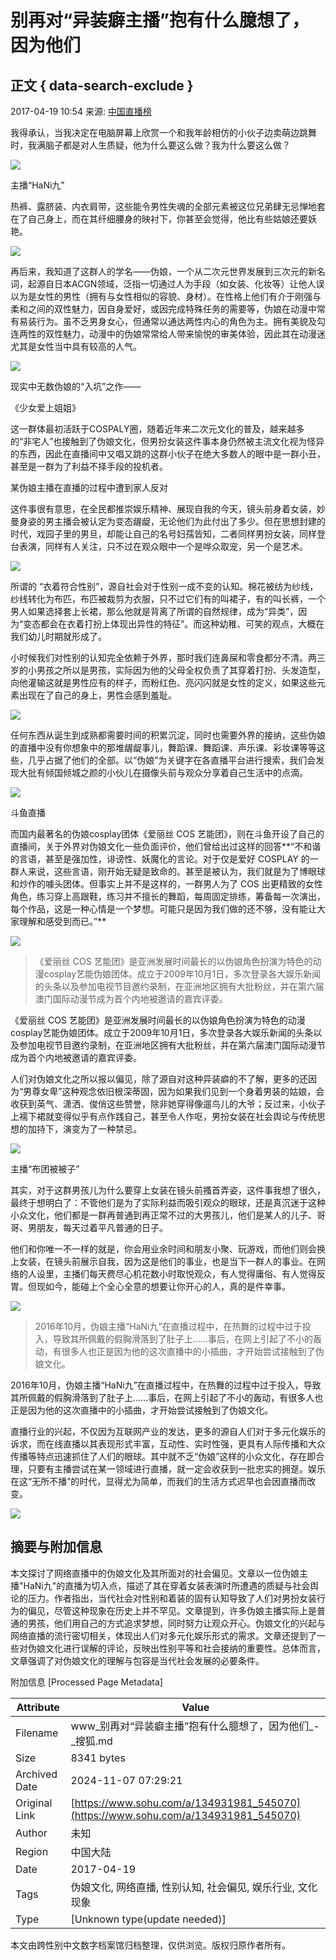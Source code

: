 # 别再对“异装癖主播”抱有什么臆想了，因为他们

## 正文 { data-search-exclude }


2017-04-19 10:54 来源: [中国直播榜](https://www.sohu.com/a/134931981_545070?spm=smpc.content-abroad.content.1.1730964357527Eq1ZQ2X)

我得承认，当我决定在电脑屏幕上欣赏一个和我年龄相仿的小伙子边卖萌边跳舞时，我满脑子都是对人生质疑，他为什么要这么做？我为什么要这么做？

![](http://img.mp.itc.cn/upload/20170419/11e57bbf92ed40529ad9c074b39848da_th.jpg)

主播“HaNi九”

热裤、露脐装、内衣肩带，这些能令男性失魂的全部元素被这位兄弟肆无忌惮地套在了自己身上，而在其纤细腰身的映衬下，你甚至会觉得，他比有些姑娘还要妖艳。

![](http://img.mp.itc.cn/upload/20170419/394996d85529442c96c199ddedc77ef2_th.jpg)

再后来，我知道了这群人的学名——伪娘，一个从二次元世界发展到三次元的新名词，起源自日本ACGN领域，泛指一切通过人为手段（如女装、化妆等）让他人误以为是女性的男性（拥有与女性相似的容貌、身材）。在性格上他们有介于刚强与柔和之间的双性魅力，因自身爱好，或因完成特殊任务的需要等，伪娘在动漫中常有易装行为。虽不乏男身女心，但通常以通达两性内心的角色为主。拥有美貌及勾连两性的双性魅力，动漫中的伪娘常常给人带来愉悦的审美体验，因此其在动漫迷尤其是女性当中具有较高的人气。

![](http://img.mp.itc.cn/upload/20170419/5956845585794d6d828a63ea801e0ef6_th.jpg)

现实中无数伪娘的“入坑”之作——

《少女爱上姐姐》

这一群体最初活跃于COSPALY圈，随着近年来二次元文化的普及，越来越多的“非宅人”也接触到了伪娘文化，但男扮女装这件事本身仍然被主流文化视为怪异的东西，因此在直播间中又唱又跳的这群小伙子在绝大多数人的眼中是一群小丑，甚至是一群为了利益不择手段的投机者。

某伪娘主播在直播的过程中遭到家人反对

这件事很有意思，在全民都推崇娱乐精神、展现自我的今天，镜头前身着女装，妙曼身姿的男主播会被认定为变态龌龊，无论他们为此付出了多少。但在思想封建的时代，戏园子里的男旦，却能让自己的名号妇孺皆知，二者同样男扮女装，同样登台表演，同样有人关注，只不过在观众眼中一个是哗众取宠，另一个是艺术。

![](http://img.mp.itc.cn/upload/20170419/cab053a6825f45baa3accafd1919c86d_th.jpg)

所谓的 “衣着符合性别”，源自社会对于性别一成不变的认知。棉花被纺为纱线，纱线转化为布匹，布匹被裁剪为衣服，只不过它们有的叫裙子，有的叫长裤，一个男人如果选择套上长裙，那么他就是背离了所谓的自然规律，成为“异类”，因为“变态都会在衣着打扮上体现出异性的特征”。而这种幼稚、可笑的观点，大概在我们幼儿时期就形成了。

小时候我们对性别的认知完全依赖于外界，那时我们连鼻屎和零食都分不清。两三岁的小男孩之所以是男孩，实际因为他的父母全权负责了其穿着打扮、头发造型，向他灌输这就是男性应有的样子，而粉红色、亮闪闪就是女性的定义，如果这些元素出现在了自己的身上，男性会感到羞耻。

![](http://img.mp.itc.cn/upload/20170419/b3903d24874e4e578cf569803434c70b_th.jpg)

任何东西从诞生到成熟都需要时间的积累沉淀，同时也需要外界的接纳，这些伪娘的直播中没有你想象中的那堆龌龊事儿，舞蹈课、舞蹈课、声乐课、彩妆课等等这些，几乎占据了他们的全部。以“伪娘”为关键字在各直播平台进行搜索，我们会发现大批有倾国倾城之颜的小伙儿在摄像头前与观众分享着自己生活中的点滴。

![](http://img.mp.itc.cn/upload/20170419/a009a71b49464c63abc74dfff2434f1b_th.jpg)

斗鱼直播

而国内最著名的伪娘cosplay团体《爱丽丝 COS 艺能团》，则在斗鱼开设了自己的直播间，关于外界对伪娘文化一些负面评价，他们曾给出过这样的回答**“不和谐的言语，甚至是强加性，诽谤性、妖魔化的言论。对于仅是爱好 COSPLAY 的一群人来说，这些言语，刚开始无疑是致命的。甚至是被认为，我们就是为了博眼球和炒作的噱头团体。但事实上并不是这样的，一群男人为了 COS 出更精致的女性角色，练习穿上高跟鞋，练习并不擅长的舞蹈，每周固定排练，筹备每一次演出，每个作品，这是一种心情是一个梦想。可能只是因为我们做的还不够，没有能让大家理解和感受到而已。”**

![](http://img.mp.itc.cn/upload/20170419/0033d8d51b3a4096a02ad1c7563ffceb_th.jpg)

> 《爱丽丝 COS 艺能团》是亚洲发展时间最长的以伪娘角色扮演为特色的动漫cosplay艺能伪娘团体。成立于2009年10月1日，多次登录各大娱乐新闻的头条以及参加电视节目邀约录制，在亚洲地区拥有大批粉丝，并在第六届澳门国际动漫节成为首个内地被邀请的嘉宾评委。

《爱丽丝 COS 艺能团》是亚洲发展时间最长的以伪娘角色扮演为特色的动漫cosplay艺能伪娘团体。成立于2009年10月1日，多次登录各大娱乐新闻的头条以及参加电视节目邀约录制，在亚洲地区拥有大批粉丝，并在第六届澳门国际动漫节成为首个内地被邀请的嘉宾评委。

人们对伪娘文化之所以报以偏见，除了源自对这种异装癖的不了解，更多的还因为“男尊女卑”这种观念依旧根深蒂固，因为如果我们见到一个身着男装的姑娘，会收获到英气、潇洒、俊俏这些赞誉，除非她穿得像遛鸟儿的大爷；反过来，小伙子上襦下裙就变得似乎有点作践自己，甚至令人作呕，男扮女装在社会舆论与传统思想的加持下，演变为了一种禁忌。

![](http://img.mp.itc.cn/upload/20170419/b4dfb228673f447cabb1f89eeca5c924_th.jpg)

主播“布团被被子”

其实，对于这群男孩儿为什么要穿上女装在镜头前搔首弄姿，这件事我想了很久，最终于想明白了：不管他们是为了实际利益而吸引观众的眼球，还是真沉迷于这种小众文化，他们都是一群再普通到再正常不过的大男孩儿，他们是某人的儿子、哥哥、男朋友，每天过着平凡普通的日子。

他们和你唯一不一样的就是，你会用业余时间和朋友小聚、玩游戏，而他们则会换上女装，在镜头前展示自我，因为这是他们的事业，也是当下一群人的事业。在网络的人设里，主播们每天费尽心机花数小时取悦观众，有人觉得庸俗、有人觉得反胃。但现如今，能碰上个全心全意的想要让你开心的人，真的是件幸事。

![](http://img.mp.itc.cn/upload/20170419/7ceadb33b4e7440b87145167bd11052f_th.jpg)

> 2016年10月，伪娘主播“HaNi九”在直播过程中，在热舞的过程中过于投入，导致其所佩戴的假胸滑落到了肚子上……事后，在网上引起了不小的轰动，有很多人也正是因为他的这次直播中的小插曲，才开始尝试接触到了伪娘文化。

2016年10月，伪娘主播“HaNi九”在直播过程中，在热舞的过程中过于投入，导致其所佩戴的假胸滑落到了肚子上……事后，在网上引起了不小的轰动，有很多人也正是因为他的这次直播中的小插曲，才开始尝试接触到了伪娘文化。

直播行业的兴起，不仅因为互联网产业的发达，更多的源自人们对于多元化娱乐的诉求，而在线直播以其表现形式丰富，互动性、实时性强，更具有人际传播和大众传播等特点迅速抓住了人们的眼球。其中就不乏“伪娘”这样的小众文化，存在即合理，只要有主播尝试在某一领域进行直播，就一定会收获到一批忠实的拥趸。娱乐在这“无所不播”的时代，显得尤为简单，而我们的生活方式迟早也会因直播而改变。

![](http://img.mp.itc.cn/upload/20170419/7ced486c81cd4610b358c19b229a3611.jpg)

## 摘要与附加信息

<!-- tcd_abstract -->
本文探讨了网络直播中的伪娘文化及其所面对的社会偏见。文章以一位伪娘主播"HaNi九"的直播为切入点，描述了其在穿着女装表演时所遭遇的质疑与社会舆论的压力。作者指出，当代社会对性别和着装的固有认知导致了人们对男扮女装行为的偏见，尽管这种现象在历史上并不罕见。文章提到，许多伪娘主播实际上是普通的男孩，他们用自己的方式追求梦想，同时努力让观众开心。伪娘文化的兴起与网络直播的流行密切相关，体现出人们对多元化娱乐形式的需求。文章还提到了一些对伪娘文化进行误解的评论，反映出性别平等和社会接纳的重要性。总体而言，文章强调了对伪娘文化的理解与包容是当代社会发展的必要条件。
<!-- tcd_abstract_end -->

附加信息 [Processed Page Metadata]

| Attribute       | Value                                  |
|-----------------|----------------------------------------|
| Filename        | www_别再对“异装癖主播”抱有什么臆想了，因为他们_-_搜狐.md                             |
| Size            | 8341 bytes                           |
| Archived Date   | 2024-11-07 07:29:21                             |
| Original Link   | [https://www.sohu.com/a/134931981_545070](https://www.sohu.com/a/134931981_545070)                       |
| Author          | 未知                               |
| Region          | 中国大陆                               |
| Date            | 2017-04-19                                 |
| Tags            | 伪娘文化, 网络直播, 性别认知, 社会偏见, 娱乐行业, 文化现象                                 |
| Type            | [Unknown type(update needed)]                                 |
<!-- tcd_table_end -->

本文由跨性别中文数字档案馆归档整理，仅供浏览。版权归原作者所有。
